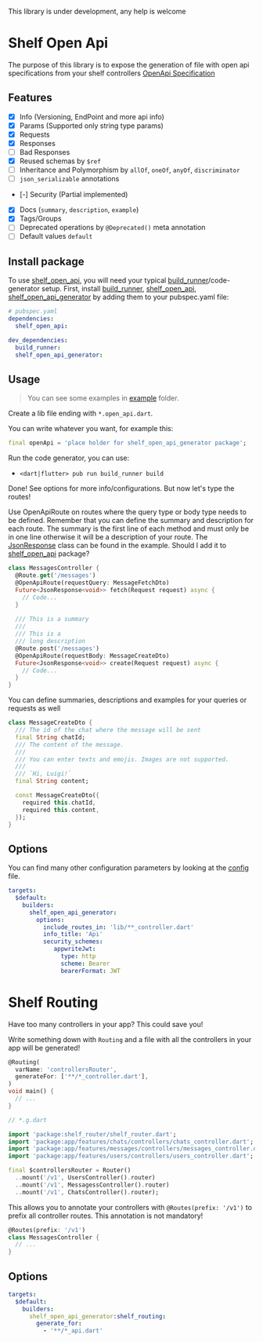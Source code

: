 
This library is under development, any help is welcome

# Shelf Open Api

The purpose of this library is to expose the generation of file with open api specifications from your shelf controllers
[OpenApi Specification]

## Features

- [x] Info (Versioning, EndPoint and more api info)
- [x] Params (Supported only string type params)
- [x] Requests
- [x] Responses
- [ ] Bad Responses
- [x] Reused schemas by `$ref`
- [ ] Inheritance and Polymorphism by `allOf`, `oneOf`, `anyOf`, `discriminator`
- [ ] `json_serializable` annotations
- [-] Security (Partial implemented)
- [x] Docs (`summary`, `description`, `example`)
- [x] Tags/Groups
- [ ] Deprecated operations by `@Deprecated()` meta annotation
- [ ] Default values `default`

## Install package

To use [shelf_open_api], you will need your typical [build_runner]/code-generator setup.
First, install [build_runner], [shelf_open_api], [shelf_open_api_generator] by adding them to your pubspec.yaml file:

```yaml
# pubspec.yaml
dependencies:
  shelf_open_api:

dev_dependencies:
  build_runner:
  shelf_open_api_generator:
```

## Usage

> You can see some examples in [example] folder.

Create a lib file ending with `*.open_api.dart`.

You can write whatever you want, for example this:
```dart
final openApi = 'place holder for shelf_open_api_generator package';
```

Run the code generator, you can use:
- `<dart|flutter> pub run build_runner build`

Done! See options for more info/configurations.
But now let's type the routes!

Use OpenApiRoute on routes where the query type or body type needs to be defined.
Remember that you can define the summary and description for each route.
The summary is the first line of each method and must only be in one line otherwise it will be a description of your route.
The [JsonResponse] class can be found in the example. Should I add it to [shelf_open_api] package?

```dart
class MessagesController {
  @Route.get('/messages')
  @OpenApiRoute(requestQuery: MessageFetchDto)
  Future<JsonResponse<void>> fetch(Request request) async {
    // Code...
  }
  
  /// This is a summary
  /// 
  /// This is a
  /// long description
  @Route.post('/messages')
  @OpenApiRoute(requestBody: MessageCreateDto)
  Future<JsonResponse<void>> create(Request request) async {
    // Code...
  }
}
```

You can define summaries, descriptions and examples for your queries or requests as well

```dart
class MessageCreateDto {
  /// The id of the chat where the message will be sent
  final String chatId;
  /// The content of the message.
  /// 
  /// You can enter texts and emojis. Images are not supported.
  /// 
  /// `Hi, Luigi!`
  final String content;

  const MessageCreateDto({
    required this.chatId,
    required this.content,
  });
}
```

## Options

You can find many other configuration parameters by looking at the [config](shelf_open_api_generator/lib/src/config.dart) file.

```yaml
targets:
  $default:
    builders:
      shelf_open_api_generator:
        options:
          include_routes_in: 'lib/**_controller.dart'
          info_title: 'Api'
          security_schemes:
             appwriteJwt:
               type: http
               scheme: Bearer
               bearerFormat: JWT
```

# Shelf Routing

Have too many controllers in your app? This could save you!

Write something down with `Routing` and a file with all the controllers in your app will be generated!

```dart
@Routing(
  varName: 'controllersRouter',
  generateFor: ['**/*_controller.dart'],
)
void main() {
  // ...
}

// *.g.dart

import 'package:shelf_router/shelf_router.dart';
import 'package:app/features/chats/controllers/chats_controller.dart';
import 'package:app/features/messages/controllers/messages_controller.dart';
import 'package:app/features/users/controllers/users_controller.dart';

final $controllersRouter = Router()
  ..mount('/v1', UsersController().router)
  ..mount('/v1', MessagessController().router)
  ..mount('/v1', ChatsController().router);
```

This allows you to annotate your controllers with `@Routes(prefix: '/v1')` to prefix all controller routes.
This annotation is not mandatory!

```dart
@Routes(prefix: '/v1')
class MessagesController {
  // ...
}
```

## Options

```yaml
targets:
  $default:
    builders:
      shelf_open_api_generator:shelf_routing:
        generate_for:
          - '**/*_api.dart'
```


[JsonResponse]: example/lib/shared/json_response.dart
[example]: example
[build_runner]: https://pub.dev/packages/build_runner
[shelf_open_api]: https://pub.dartlang.org/packages/shelf_open_api
[shelf_open_api_generator]: https://pub.dartlang.org/packages/shelf_open_api_generator
[OpenApi Specification]: https://swagger.io/specification/v3/
